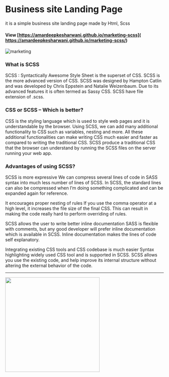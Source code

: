 # Business site Landing Page 

it is a simple business site landing page made by Html, Scss

#### View [https://amardeepkesharwani.github.io/marketing-scss]( https://amardeepkesharwani.github.io/marketing-scss/)

![marketing](https://amardeepkesharwani.github.io/marketing-scss/img/marketing.jpg)

### What is SCSS
SCSS : Syntactically Awesome Style Sheet is the superset of CSS. SCSS is the more advanced version of CSS. SCSS was designed by Hampton Catlin and was developed by Chris Eppstein and Natalie Weizenbaum. Due to its advanced features it is often termed as Sassy CSS. SCSS have file extension of .scss.

### CSS or SCSS – Which is better?
CSS is the styling language which is used to style web pages and it is understandable by the browser. Using SCSS, we can add many additional functionality to CSS such as variables, nesting and more. All these additional functionalities can make writing CSS much easier and faster as compared to writing the traditional CSS. SCSS produce a traditional CSS that the browser can understand by running the SCSS files on the server running your web app.

### Advantages of using SCSS?
SCSS is more expressive
We can compress several lines of code in SASS syntax into much less number of lines of SCSS. In SCSS, the standard lines can also be compressed when I’m doing something complicated and can be expanded again for reference.

It encourages proper nesting of rules
If you use the comma operator at a high level, it increases the file size of the final CSS. This can result in making the code really hard to perform overriding of rules.

SCSS allows the user to write better inline documentation
SASS is flexible with comments, but any good developer will prefer inline documentation which is available in SCSS. Inline documentation makes the lines of code self explanatory.

Integrating existing CSS tools and CSS codebase is much easier
Syntax highlighting widely used CSS tool and is supported in SCSS. SCSS allows you use the existing code, and help improve its internal structure without altering the external behavior of the code.

---

<img src="https://sass-lang.com/assets/img/logos/logo-b6e1ef6e.svg" alt="" width="300">
